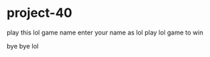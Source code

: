 # project-40

play this lol game 
name 
enter your name 
as
lol play lol game
to 
win







bye bye lol
